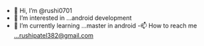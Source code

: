 - 👋 Hi, I’m @rushi0701
- 👀 I’m interested in ...android development
- 🌱 I’m currently learning ...master in android
-📫 How to reach me ...rushipatel382@gmail.com
<!---
rushi0701/rushi0701 is a ✨ special ✨ repository because its `README.md` (this file) appears on your GitHub profile.
You can click the Preview link to take a look at your changes.
--->
